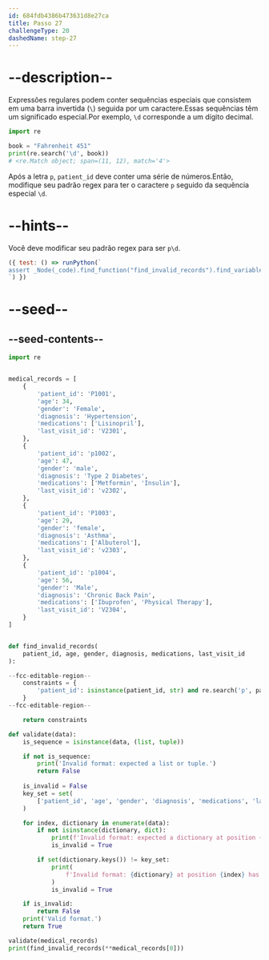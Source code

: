```yaml
---
id: 684fdb4386b473631d8e27ca
title: Passo 27
challengeType: 20
dashedName: step-27
---
```


# --description--

Expressões regulares podem conter sequências especiais que consistem em uma barra invertida (`\`) seguida por um caractere.Essas sequências têm um significado especial.Por exemplo, `\d` corresponde a um dígito decimal.

```py
import re

book = "Fahrenheit 451"
print(re.search('\d', book))
# <re.Match object; span=(11, 12), match='4'>
```

Após a letra `p`, `patient_id` deve conter uma série de números.Então, modifique seu padrão regex para ter o caractere `p` seguido da sequência especial `\d`.

# --hints--

Você deve modificar seu padrão regex para ser `p\d`.

```js
({ test: () => runPython(`
assert _Node(_code).find_function("find_invalid_records").find_variable("constraints").is_equivalent("constraints = {'patient_id': isinstance(patient_id, str) and re.search('p\\d', patient_id, re.IGNORECASE)}")
`) })
```

# --seed--

## --seed-contents--

```py
import re


medical_records = [
    {
        'patient_id': 'P1001',
        'age': 34,
        'gender': 'Female',
        'diagnosis': 'Hypertension',
        'medications': ['Lisinopril'],
        'last_visit_id': 'V2301',
    },
    {
        'patient_id': 'p1002',
        'age': 47,
        'gender': 'male',
        'diagnosis': 'Type 2 Diabetes',
        'medications': ['Metformin', 'Insulin'],
        'last_visit_id': 'v2302',
    },
    {
        'patient_id': 'P1003',
        'age': 29,
        'gender': 'female',
        'diagnosis': 'Asthma',
        'medications': ['Albuterol'],
        'last_visit_id': 'v2303',
    },
    {
        'patient_id': 'p1004',
        'age': 56,
        'gender': 'Male',
        'diagnosis': 'Chronic Back Pain',
        'medications': ['Ibuprofen', 'Physical Therapy'],
        'last_visit_id': 'V2304',
    }
]


def find_invalid_records(
    patient_id, age, gender, diagnosis, medications, last_visit_id
):

--fcc-editable-region--
    constraints = {
        'patient_id': isinstance(patient_id, str) and re.search('p', patient_id, re.IGNORECASE)
    }
--fcc-editable-region--

    return constraints

def validate(data):
    is_sequence = isinstance(data, (list, tuple))

    if not is_sequence:
        print('Invalid format: expected a list or tuple.')
        return False
        
    is_invalid = False
    key_set = set(
        ['patient_id', 'age', 'gender', 'diagnosis', 'medications', 'last_visit_id']
    )

    for index, dictionary in enumerate(data):
        if not isinstance(dictionary, dict):
            print(f'Invalid format: expected a dictionary at position {index}.')
            is_invalid = True

        if set(dictionary.keys()) != key_set:
            print(
                f'Invalid format: {dictionary} at position {index} has missing and/or invalid keys.'
            )
            is_invalid = True

    if is_invalid:
        return False
    print('Valid format.')
    return True

validate(medical_records)
print(find_invalid_records(**medical_records[0]))
```
